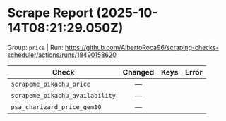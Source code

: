 # Scrape Report (2025-10-14T08:21:29.050Z)

Group: `price`  |  Run: https://github.com/AlbertoRoca96/scraping-checks-scheduler/actions/runs/18490158620

| Check | Changed | Keys | Error |
|---|:---:|:--|:--|
| `scrapeme_pikachu_price` | — |  |  |
| `scrapeme_pikachu_availability` | — |  |  |
| `psa_charizard_price_gem10` | — |  |  |
